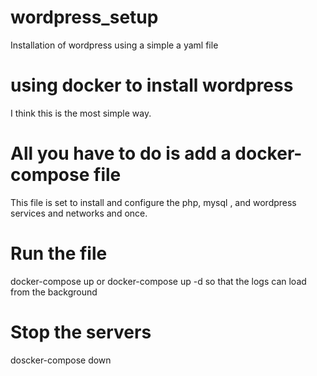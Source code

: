 # wordpress_setup
Installation of wordpress using a simple a yaml file

# using docker to install wordpress
I think this is the most simple way.

# All you have to do is add a docker-compose file
This file is set to install and configure the php, mysql , 
and wordpress services and networks and once.

# Run the file
docker-compose up 
or 
docker-compose up -d
so that the logs can load from the background

# Stop the servers
doscker-compose down


